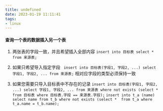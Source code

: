 ```yaml
---
title: undefined
date: 2023-01-19 11:11:41
tags:
- linux
---
```


#### 查询一个表的数据插入另一个表

1. 两张表的字段一致，并且希望插入全部内容
` insert into 目标表 select * from 来源表; `

2. 如果只希望导入指定字段
` insert into 目标表(字段1, 字段2, ...) select 字段1, 字段2, ... from 来源表;`
相对应字段的类型必须保持一致

3. 如果您需要只导入目标表中不存在的记录
` insert into 目标表(字段1, 字段2, ...) select 字段1, 字段2, ... from 来源表 where not exists (select * from 目标表 where 目标表.字段 == 来源表.字段); ` 
` insert into t_a (name) select name from t_b where not exists (select *  from t_a where t_a.name = t_b.name); `

